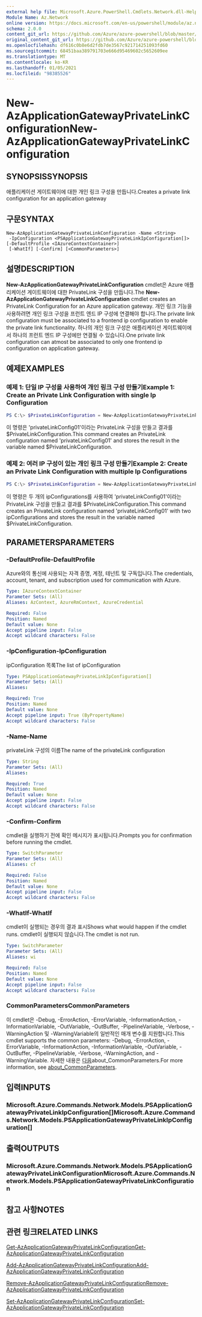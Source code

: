 ```yaml
---
external help file: Microsoft.Azure.PowerShell.Cmdlets.Network.dll-Help.xml
Module Name: Az.Network
online version: https://docs.microsoft.com/en-us/powershell/module/az.network/new-azapplicationgatewayprivatelinkconfiguration
schema: 2.0.0
content_git_url: https://github.com/Azure/azure-powershell/blob/master/src/Network/Network/help/New-AzApplicationGatewayPrivateLinkConfiguration.md
original_content_git_url: https://github.com/Azure/azure-powershell/blob/master/src/Network/Network/help/New-AzApplicationGatewayPrivateLinkConfiguration.md
ms.openlocfilehash: df616c0b8e6d2fdb7de3567c921714251093fd60
ms.sourcegitcommit: 68451baa389791703e666d95469602c5652609ee
ms.translationtype: MT
ms.contentlocale: ko-KR
ms.lasthandoff: 01/05/2021
ms.locfileid: "98385526"
---
```

# <span data-ttu-id="f3ce4-101">New-AzApplicationGatewayPrivateLinkConfiguration</span><span class="sxs-lookup"><span data-stu-id="f3ce4-101">New-AzApplicationGatewayPrivateLinkConfiguration</span></span>

## <span data-ttu-id="f3ce4-102">SYNOPSIS</span><span class="sxs-lookup"><span data-stu-id="f3ce4-102">SYNOPSIS</span></span>
<span data-ttu-id="f3ce4-103">애플리케이션 게이트웨이에 대한 개인 링크 구성을 만듭니다.</span><span class="sxs-lookup"><span data-stu-id="f3ce4-103">Creates a private link configuration for an application gateway</span></span>

## <span data-ttu-id="f3ce4-104">구문</span><span class="sxs-lookup"><span data-stu-id="f3ce4-104">SYNTAX</span></span>

```
New-AzApplicationGatewayPrivateLinkConfiguration -Name <String>
 -IpConfiguration <PSApplicationGatewayPrivateLinkIpConfiguration[]> [-DefaultProfile <IAzureContextContainer>]
 [-WhatIf] [-Confirm] [<CommonParameters>]
```

## <span data-ttu-id="f3ce4-105">설명</span><span class="sxs-lookup"><span data-stu-id="f3ce4-105">DESCRIPTION</span></span>
<span data-ttu-id="f3ce4-106">**New-AzApplicationGatewayPrivateLinkConfiguration** cmdlet은 Azure 애플리케이션 게이트웨이에 대한 PrivateLink 구성을 만듭니다.</span><span class="sxs-lookup"><span data-stu-id="f3ce4-106">The **New-AzApplicationGatewayPrivateLinkConfiguration** cmdlet creates an PrivateLink Configuration for an Azure application gateway.</span></span>
<span data-ttu-id="f3ce4-107">개인 링크 기능을 사용하려면 개인 링크 구성을 프런트 엔드 IP 구성에 연결해야 합니다.</span><span class="sxs-lookup"><span data-stu-id="f3ce4-107">The private link configuration must be associated to a frontend ip configuration to enable the private link functionality.</span></span>
<span data-ttu-id="f3ce4-108">하나의 개인 링크 구성은 애플리케이션 게이트웨이에서 하나의 프런트 엔드 IP 구성에만 연결될 수 있습니다.</span><span class="sxs-lookup"><span data-stu-id="f3ce4-108">One private link configuration can atmost be associated to only one frontend ip configuration on application gateway.</span></span>

## <span data-ttu-id="f3ce4-109">예제</span><span class="sxs-lookup"><span data-stu-id="f3ce4-109">EXAMPLES</span></span>

### <span data-ttu-id="f3ce4-110">예제 1: 단일 IP 구성을 사용하여 개인 링크 구성 만들기</span><span class="sxs-lookup"><span data-stu-id="f3ce4-110">Example 1: Create an Private Link Configuration with single Ip Configuration</span></span>
```powershell
PS C:\> $PrivateLinkConfiguration = New-AzApplicationGatewayPrivateLinkConfiguration -Name "privateLinkConfig01" -IpConfiguration $privateLinkIpConfiguration1
```

<span data-ttu-id="f3ce4-111">이 명령은 'privateLinkConfig01'이라는 PrivateLink 구성을 만들고 결과를 $PrivateLinkConfiguration.</span><span class="sxs-lookup"><span data-stu-id="f3ce4-111">This command creates an PrivateLink configuration named 'privateLinkConfig01' and stores the result in the variable named $PrivateLinkConfiguration.</span></span>

### <span data-ttu-id="f3ce4-112">예제 2: 여러 IP 구성이 있는 개인 링크 구성 만들기</span><span class="sxs-lookup"><span data-stu-id="f3ce4-112">Example 2: Create an Private Link Configuration with multiple Ip Configurations</span></span>
```powershell
PS C:\> $PrivateLinkConfiguration = New-AzApplicationGatewayPrivateLinkConfiguration -Name "privateLinkConfig01" -IpConfiguration $privateLinkIpConfiguration1, $privateLinkIpConfiguration2
```

<span data-ttu-id="f3ce4-113">이 명령은 두 개의 ipConfigurations를 사용하여 'privateLinkConfig01'이라는 PrivateLink 구성을 만들고 결과를 $PrivateLinkConfiguration.</span><span class="sxs-lookup"><span data-stu-id="f3ce4-113">This command creates an PrivateLink configuration named 'privateLinkConfig01' with two ipConfigurations and stores the result in the variable named $PrivateLinkConfiguration.</span></span> 

## <span data-ttu-id="f3ce4-114">PARAMETERS</span><span class="sxs-lookup"><span data-stu-id="f3ce4-114">PARAMETERS</span></span>

### <span data-ttu-id="f3ce4-115">-DefaultProfile</span><span class="sxs-lookup"><span data-stu-id="f3ce4-115">-DefaultProfile</span></span>
<span data-ttu-id="f3ce4-116">Azure와의 통신에 사용되는 자격 증명, 계정, 테넌트 및 구독입니다.</span><span class="sxs-lookup"><span data-stu-id="f3ce4-116">The credentials, account, tenant, and subscription used for communication with Azure.</span></span>

```yaml
Type: IAzureContextContainer
Parameter Sets: (All)
Aliases: AzContext, AzureRmContext, AzureCredential

Required: False
Position: Named
Default value: None
Accept pipeline input: False
Accept wildcard characters: False
```

### <span data-ttu-id="f3ce4-117">-IpConfiguration</span><span class="sxs-lookup"><span data-stu-id="f3ce4-117">-IpConfiguration</span></span>
<span data-ttu-id="f3ce4-118">ipConfiguration 목록</span><span class="sxs-lookup"><span data-stu-id="f3ce4-118">The list of ipConfiguration</span></span>

```yaml
Type: PSApplicationGatewayPrivateLinkIpConfiguration[]
Parameter Sets: (All)
Aliases:

Required: True
Position: Named
Default value: None
Accept pipeline input: True (ByPropertyName)
Accept wildcard characters: False
```

### <span data-ttu-id="f3ce4-119">-Name</span><span class="sxs-lookup"><span data-stu-id="f3ce4-119">-Name</span></span>
<span data-ttu-id="f3ce4-120">privateLink 구성의 이름</span><span class="sxs-lookup"><span data-stu-id="f3ce4-120">The name of the privateLink configuration</span></span>

```yaml
Type: String
Parameter Sets: (All)
Aliases:

Required: True
Position: Named
Default value: None
Accept pipeline input: False
Accept wildcard characters: False
```

### <span data-ttu-id="f3ce4-121">-Confirm</span><span class="sxs-lookup"><span data-stu-id="f3ce4-121">-Confirm</span></span>
<span data-ttu-id="f3ce4-122">cmdlet을 실행하기 전에 확인 메시지가 표시됩니다.</span><span class="sxs-lookup"><span data-stu-id="f3ce4-122">Prompts you for confirmation before running the cmdlet.</span></span>

```yaml
Type: SwitchParameter
Parameter Sets: (All)
Aliases: cf

Required: False
Position: Named
Default value: None
Accept pipeline input: False
Accept wildcard characters: False
```

### <span data-ttu-id="f3ce4-123">-WhatIf</span><span class="sxs-lookup"><span data-stu-id="f3ce4-123">-WhatIf</span></span>
<span data-ttu-id="f3ce4-124">cmdlet이 실행되는 경우의 결과 표시</span><span class="sxs-lookup"><span data-stu-id="f3ce4-124">Shows what would happen if the cmdlet runs.</span></span>
<span data-ttu-id="f3ce4-125">cmdlet이 실행되지 않습니다.</span><span class="sxs-lookup"><span data-stu-id="f3ce4-125">The cmdlet is not run.</span></span>

```yaml
Type: SwitchParameter
Parameter Sets: (All)
Aliases: wi

Required: False
Position: Named
Default value: None
Accept pipeline input: False
Accept wildcard characters: False
```

### <span data-ttu-id="f3ce4-126">CommonParameters</span><span class="sxs-lookup"><span data-stu-id="f3ce4-126">CommonParameters</span></span>
<span data-ttu-id="f3ce4-127">이 cmdlet은 -Debug, -ErrorAction, -ErrorVariable, -InformationAction, -InformationVariable, -OutVariable, -OutBuffer, -PipelineVariable, -Verbose, -WarningAction 및 -WarningVariable의 일반적인 매개 변수를 지원합니다.</span><span class="sxs-lookup"><span data-stu-id="f3ce4-127">This cmdlet supports the common parameters: -Debug, -ErrorAction, -ErrorVariable, -InformationAction, -InformationVariable, -OutVariable, -OutBuffer, -PipelineVariable, -Verbose, -WarningAction, and -WarningVariable.</span></span> <span data-ttu-id="f3ce4-128">자세한 내용은 [다음](http://go.microsoft.com/fwlink/?LinkID=113216)about_CommonParameters.</span><span class="sxs-lookup"><span data-stu-id="f3ce4-128">For more information, see [about_CommonParameters](http://go.microsoft.com/fwlink/?LinkID=113216).</span></span>

## <span data-ttu-id="f3ce4-129">입력</span><span class="sxs-lookup"><span data-stu-id="f3ce4-129">INPUTS</span></span>

### <span data-ttu-id="f3ce4-130">Microsoft.Azure.Commands.Network.Models.PSApplicationGatewayPrivateLinkIpConfiguration[]</span><span class="sxs-lookup"><span data-stu-id="f3ce4-130">Microsoft.Azure.Commands.Network.Models.PSApplicationGatewayPrivateLinkIpConfiguration[]</span></span>

## <span data-ttu-id="f3ce4-131">출력</span><span class="sxs-lookup"><span data-stu-id="f3ce4-131">OUTPUTS</span></span>

### <span data-ttu-id="f3ce4-132">Microsoft.Azure.Commands.Network.Models.PSApplicationGatewayPrivateLinkConfiguration</span><span class="sxs-lookup"><span data-stu-id="f3ce4-132">Microsoft.Azure.Commands.Network.Models.PSApplicationGatewayPrivateLinkConfiguration</span></span>

## <span data-ttu-id="f3ce4-133">참고 사항</span><span class="sxs-lookup"><span data-stu-id="f3ce4-133">NOTES</span></span>

## <span data-ttu-id="f3ce4-134">관련 링크</span><span class="sxs-lookup"><span data-stu-id="f3ce4-134">RELATED LINKS</span></span>

[<span data-ttu-id="f3ce4-135">Get-AzApplicationGatewayPrivateLinkConfiguration</span><span class="sxs-lookup"><span data-stu-id="f3ce4-135">Get-AzApplicationGatewayPrivateLinkConfiguration</span></span>](./Get-AzApplicationGatewayPrivateLinkConfiguration.md)

[<span data-ttu-id="f3ce4-136">Add-AzApplicationGatewayPrivateLinkConfiguration</span><span class="sxs-lookup"><span data-stu-id="f3ce4-136">Add-AzApplicationGatewayPrivateLinkConfiguration</span></span>](./Add-AzApplicationGatewayPrivateLinkConfiguration.md)

[<span data-ttu-id="f3ce4-137">Remove-AzApplicationGatewayPrivateLinkConfiguration</span><span class="sxs-lookup"><span data-stu-id="f3ce4-137">Remove-AzApplicationGatewayPrivateLinkConfiguration</span></span>](./Remove-AzApplicationGatewayPrivateLinkConfiguration.md)

[<span data-ttu-id="f3ce4-138">Set-AzApplicationGatewayPrivateLinkConfiguration</span><span class="sxs-lookup"><span data-stu-id="f3ce4-138">Set-AzApplicationGatewayPrivateLinkConfiguration</span></span>](./Set-AzApplicationGatewayPrivateLinkConfiguration.md)
